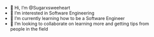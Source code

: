 - 👋 Hi, I’m @Sugarxsweeheart
- 👀 I’m interested in Software Engineering
- 🌱 I’m currently learning how to be a Software Engineer
- 💞️ I’m looking to collaborate on learning more and getting tips from people in the field


<!---
Sugarxsweeheart/Sugarxsweeheart is a ✨ special ✨ repository because its `README.md` (this file) appears on your GitHub profile.
You can click the Preview link to take a look at your changes.
--->

